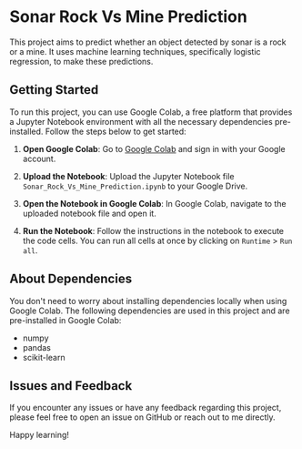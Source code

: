 # Sonar Rock Vs Mine Prediction

This project aims to predict whether an object detected by sonar is a rock or a mine. It uses machine learning techniques, specifically logistic regression, to make these predictions.

## Getting Started

To run this project, you can use Google Colab, a free platform that provides a Jupyter Notebook environment with all the necessary dependencies pre-installed. Follow the steps below to get started:

1. **Open Google Colab**: Go to [Google Colab](https://colab.research.google.com/) and sign in with your Google account.

2. **Upload the Notebook**: Upload the Jupyter Notebook file `Sonar_Rock_Vs_Mine_Prediction.ipynb` to your Google Drive.

3. **Open the Notebook in Google Colab**: In Google Colab, navigate to the uploaded notebook file and open it.

4. **Run the Notebook**: Follow the instructions in the notebook to execute the code cells. You can run all cells at once by clicking on `Runtime` > `Run all`.

## About Dependencies

You don't need to worry about installing dependencies locally when using Google Colab. The following dependencies are used in this project and are pre-installed in Google Colab:

- numpy
- pandas
- scikit-learn

## Issues and Feedback

If you encounter any issues or have any feedback regarding this project, please feel free to open an issue on GitHub or reach out to me directly.

Happy learning!
